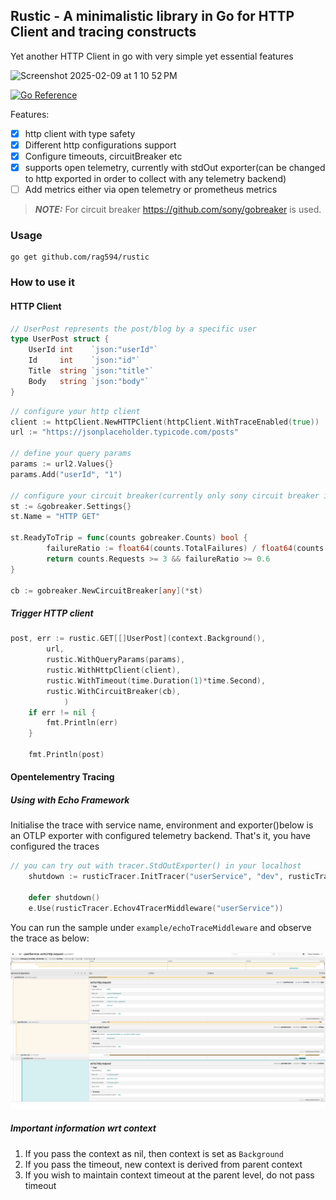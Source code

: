 ## Rustic - A minimalistic library in Go for HTTP Client and tracing constructs

Yet another HTTP Client in go with very simple yet essential features

<img width="638" alt="Screenshot 2025-02-09 at 1 10 52 PM" src="https://github.com/user-attachments/assets/cb016287-0016-4de8-800f-84eb890de9ca" />

[![Go Reference](https://pkg.go.dev/badge/github.com/rag594/rustic.svg)](https://pkg.go.dev/github.com/rag594/rustic)

Features:
- [x] http client with type safety
- [x] Different http configurations support
- [x] Configure timeouts, circuitBreaker etc
- [x] supports open telemetry, currently with stdOut exporter(can be changed to http exported in order to collect with any telemetry backend)
- [ ] Add metrics either via open telemetry or prometheus metrics

> **_NOTE:_**  For circuit breaker https://github.com/sony/gobreaker is used.

### Usage

```shell
go get github.com/rag594/rustic
```

### How to use it

#### HTTP Client

```go
// UserPost represents the post/blog by a specific user 
type UserPost struct {
	UserId int    `json:"userId"`
	Id     int    `json:"id"`
	Title  string `json:"title"`
	Body   string `json:"body"`
}
```

```go
// configure your http client
client := httpClient.NewHTTPClient(httpClient.WithTraceEnabled(true))
url := "https://jsonplaceholder.typicode.com/posts"

// define your query params
params := url2.Values{}
params.Add("userId", "1")

// configure your circuit breaker(currently only sony circuit breaker is supported)
st := &gobreaker.Settings{}
st.Name = "HTTP GET"

st.ReadyToTrip = func(counts gobreaker.Counts) bool {
        failureRatio := float64(counts.TotalFailures) / float64(counts.Requests)
        return counts.Requests >= 3 && failureRatio >= 0.6
}

cb := gobreaker.NewCircuitBreaker[any](*st)
```

##### Trigger HTTP client

```go
post, err := rustic.GET[[]UserPost](context.Background(),
        url,
        rustic.WithQueryParams(params),
        rustic.WithHttpClient(client),
        rustic.WithTimeout(time.Duration(1)*time.Second),
        rustic.WithCircuitBreaker(cb), 
			)
    if err != nil {
        fmt.Println(err)
    }

    fmt.Println(post)
```

#### Opentelementry Tracing

##### Using with Echo Framework

Initialise the trace with service name, environment and exporter()below is an OTLP exporter with configured telemetry backend. That's it, you have configured the traces
```go
// you can try out with tracer.StdOutExporter() in your localhost
	shutdown := rusticTracer.InitTracer("userService", "dev", rusticTracer.OTLPExporter("localhost", "4318"))

	defer shutdown()
	e.Use(rusticTracer.Echov4TracerMiddleware("userService"))
```
You can run the sample under `example/echoTraceMiddleware` and observe the trace as below:

<img width="638" alt="Screenshot 2025-02-09 at 1 10 52 PM" src="assets/trace-example.png" />


##### Important information wrt context

1. If you pass the context as nil, then context is set as `Background`
2. If you pass the timeout, new context is derived from parent context
3. If you wish to maintain context timeout at the parent level, do not pass timeout
